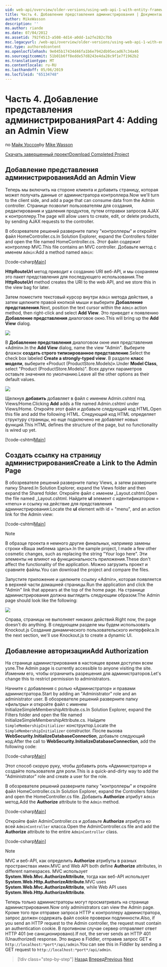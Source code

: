 ```yaml
---
uid: web-api/overview/older-versions/using-web-api-1-with-entity-framework-5/using-web-api-with-entity-framework-part-4
title: Часть 4. Добавление представления администрирования | Документация Майкрософт
author: MikeWasson
description: ''
ms.author: riande
ms.date: 07/04/2012
ms.assetid: 792f4513-a508-4d14-a0dd-1a2fe282c7bb
msc.legacyurl: /web-api/overview/older-versions/using-web-api-1-with-entity-framework-5/using-web-api-with-entity-framework-part-4
msc.type: authoredcontent
ms.openlocfilehash: 9e045b17434d46fa1b6e7942db95ecad67c34a46
ms.sourcegitcommit: 51b01b6ff8edde57d8243e4da28c9f1e7f1962b2
ms.translationtype: MT
ms.contentlocale: ru-RU
ms.lasthandoff: 05/06/2019
ms.locfileid: "65134748"
---
```

# <a name="part-4-adding-an-admin-view"></a><span data-ttu-id="a45d5-102">Часть 4. Добавление представления администрирования</span><span class="sxs-lookup"><span data-stu-id="a45d5-102">Part 4: Adding an Admin View</span></span>

<span data-ttu-id="a45d5-103">по [Майк Уоссон](https://github.com/MikeWasson)</span><span class="sxs-lookup"><span data-stu-id="a45d5-103">by [Mike Wasson](https://github.com/MikeWasson)</span></span>

[<span data-ttu-id="a45d5-104">Скачать завершенный проект</span><span class="sxs-lookup"><span data-stu-id="a45d5-104">Download Completed Project</span></span>](http://code.msdn.microsoft.com/ASP-NET-Web-API-with-afa30545)

## <a name="add-an-admin-view"></a><span data-ttu-id="a45d5-105">Добавление представления администрирования</span><span class="sxs-lookup"><span data-stu-id="a45d5-105">Add an Admin View</span></span>

<span data-ttu-id="a45d5-106">Теперь мы включить на стороне клиента и добавить страницу, которая может получать данные от администратора контроллера.</span><span class="sxs-lookup"><span data-stu-id="a45d5-106">Now we'll turn to the client side, and add a page that can consume data from the Admin controller.</span></span> <span data-ttu-id="a45d5-107">Странице позволит пользователям для создания, редактирования и удаления продуктов, путем отправки запросов AJAX к контроллеру.</span><span class="sxs-lookup"><span data-stu-id="a45d5-107">The page will allow users to create, edit, or delete products, by sending AJAX requests to the controller.</span></span>

<span data-ttu-id="a45d5-108">В обозревателе решений разверните папку "контроллеры" и откройте файл HomeController.cs.</span><span class="sxs-lookup"><span data-stu-id="a45d5-108">In Solution Explorer, expand the Controllers folder and open the file named HomeController.cs.</span></span> <span data-ttu-id="a45d5-109">Этот файл содержит контроллер MVC.</span><span class="sxs-lookup"><span data-stu-id="a45d5-109">This file contains an MVC controller.</span></span> <span data-ttu-id="a45d5-110">Добавьте метод с именем `Admin`:</span><span class="sxs-lookup"><span data-stu-id="a45d5-110">Add a method named `Admin`:</span></span>

[!code-csharp[Main](using-web-api-with-entity-framework-part-4/samples/sample1.cs)]

<span data-ttu-id="a45d5-111">**HttpRouteUrl** метод приводит к созданию URI веб-API, и мы сохраняем это пакет представления для последующего использования.</span><span class="sxs-lookup"><span data-stu-id="a45d5-111">The **HttpRouteUrl** method creates the URI to the web API, and we store this in the view bag for later.</span></span>

<span data-ttu-id="a45d5-112">Затем поместите текстовый курсор внутри `Admin` метода действия, а затем щелкните правой кнопкой мыши и выберите **Добавление представления**.</span><span class="sxs-lookup"><span data-stu-id="a45d5-112">Next, position the text cursor within the `Admin` action method, then right-click and select **Add View**.</span></span> <span data-ttu-id="a45d5-113">Это приведет к появлению **Добавление представления** диалоговое окно.</span><span class="sxs-lookup"><span data-stu-id="a45d5-113">This will bring up the **Add View** dialog.</span></span>

![](using-web-api-with-entity-framework-part-4/_static/image1.png)

<span data-ttu-id="a45d5-114">В **Добавление представления** диалоговом окне имя представления «Admin».</span><span class="sxs-lookup"><span data-stu-id="a45d5-114">In the **Add View** dialog, name the view "Admin".</span></span> <span data-ttu-id="a45d5-115">Выберите флажок **создать строго типизированное представление**.</span><span class="sxs-lookup"><span data-stu-id="a45d5-115">Select the check box labeled **Create a strongly-typed view**.</span></span> <span data-ttu-id="a45d5-116">В разделе **класс модели**, выберите «Product (ProductStore.Models)».</span><span class="sxs-lookup"><span data-stu-id="a45d5-116">Under **Model Class**, select "Product (ProductStore.Models)".</span></span> <span data-ttu-id="a45d5-117">Всех других параметров оставьте значения по умолчанию.</span><span class="sxs-lookup"><span data-stu-id="a45d5-117">Leave all the other options as their default values.</span></span>

![](using-web-api-with-entity-framework-part-4/_static/image2.png)

<span data-ttu-id="a45d5-118">Щелкнув **добавить** добавляет в файл с именем Admin.cshtml под Views/Home.</span><span class="sxs-lookup"><span data-stu-id="a45d5-118">Clicking **Add** adds a file named Admin.cshtml under Views/Home.</span></span> <span data-ttu-id="a45d5-119">Откройте этот файл и добавьте следующий код HTML.</span><span class="sxs-lookup"><span data-stu-id="a45d5-119">Open this file and add the following HTML.</span></span> <span data-ttu-id="a45d5-120">Следующий код HTML определяет структуру страницы, но еще подключено не добавляет новых функций.</span><span class="sxs-lookup"><span data-stu-id="a45d5-120">This HTML defines the structure of the page, but no functionality is wired up yet.</span></span>

[!code-cshtml[Main](using-web-api-with-entity-framework-part-4/samples/sample2.cshtml)]

## <a name="create-a-link-to-the-admin-page"></a><span data-ttu-id="a45d5-121">Создать ссылку на страницу администрирования</span><span class="sxs-lookup"><span data-stu-id="a45d5-121">Create a Link to the Admin Page</span></span>

<span data-ttu-id="a45d5-122">В обозревателе решений разверните папку Views, а затем разверните папку Shared.</span><span class="sxs-lookup"><span data-stu-id="a45d5-122">In Solution Explorer, expand the Views folder and then expand the Shared folder.</span></span> <span data-ttu-id="a45d5-123">Откройте файл с именем \_Layout.cshtml.</span><span class="sxs-lookup"><span data-stu-id="a45d5-123">Open the file named \_Layout.cshtml.</span></span> <span data-ttu-id="a45d5-124">Найдите **ul** элемент с идентификатором = «menu» и ссылку на действие для представления администрирования:</span><span class="sxs-lookup"><span data-stu-id="a45d5-124">Locate the **ul** element with id = "menu", and an action link for the Admin view:</span></span>

[!code-cshtml[Main](using-web-api-with-entity-framework-part-4/samples/sample3.cshtml)]

> [!NOTE]
> <span data-ttu-id="a45d5-125">В образце проекта я немного другие финальных, например замены строки «Ваша эмблема здесь».</span><span class="sxs-lookup"><span data-stu-id="a45d5-125">In the sample project, I made a few other cosmetic changes, such as replacing the string "Your logo here".</span></span> <span data-ttu-id="a45d5-126">Эти элементы не влияют на функциональность приложения.</span><span class="sxs-lookup"><span data-stu-id="a45d5-126">These don't affect the functionality of the application.</span></span> <span data-ttu-id="a45d5-127">Можно загрузить проект и сравните файлы.</span><span class="sxs-lookup"><span data-stu-id="a45d5-127">You can download the project and compare the files.</span></span>

<span data-ttu-id="a45d5-128">Запустите приложение и щелкните ссылку «Admin», которая появляется в верхней части домашней страницы.</span><span class="sxs-lookup"><span data-stu-id="a45d5-128">Run the application and click the "Admin" link that appears at the top of the home page.</span></span> <span data-ttu-id="a45d5-129">На странице администрирования должна выглядеть следующим образом:</span><span class="sxs-lookup"><span data-stu-id="a45d5-129">The Admin page should look like the following:</span></span>

![](using-web-api-with-entity-framework-part-4/_static/image3.png)

<span data-ttu-id="a45d5-130">Справа, страницы не выполняет никаких действий.</span><span class="sxs-lookup"><span data-stu-id="a45d5-130">Right now, the page doesn't do anything.</span></span> <span data-ttu-id="a45d5-131">В следующем разделе мы будем использовать Knockout.js Создание динамического пользовательского интерфейса.</span><span class="sxs-lookup"><span data-stu-id="a45d5-131">In the next section, we'll use Knockout.js to create a dynamic UI.</span></span>

## <a name="add-authorization"></a><span data-ttu-id="a45d5-132">Добавление авторизации</span><span class="sxs-lookup"><span data-stu-id="a45d5-132">Add Authorization</span></span>

<span data-ttu-id="a45d5-133">На странице администрирования в настоящее время доступен всем узле.</span><span class="sxs-lookup"><span data-stu-id="a45d5-133">The Admin page is currently accessible to anyone visiting the site.</span></span> <span data-ttu-id="a45d5-134">Изменим его, чтобы ограничить разрешения для администраторов.</span><span class="sxs-lookup"><span data-stu-id="a45d5-134">Let's change this to restrict permission to administrators.</span></span>

<span data-ttu-id="a45d5-135">Начните с добавления с ролью «Администратор» и правами администратора.</span><span class="sxs-lookup"><span data-stu-id="a45d5-135">Start by adding an "Administrator" role and an administrator user.</span></span> <span data-ttu-id="a45d5-136">В обозревателе решений разверните папку «фильтры» и откройте файл с именем InitializeSimpleMembershipAttribute.cs.</span><span class="sxs-lookup"><span data-stu-id="a45d5-136">In Solution Explorer, expand the Filters folder and open the file named InitializeSimpleMembershipAttribute.cs.</span></span> <span data-ttu-id="a45d5-137">Найдите `SimpleMembershipInitializer` конструктор.</span><span class="sxs-lookup"><span data-stu-id="a45d5-137">Locate the `SimpleMembershipInitializer` constructor.</span></span> <span data-ttu-id="a45d5-138">После вызова **WebSecurity.InitializeDatabaseConnection**, добавьте следующий код:</span><span class="sxs-lookup"><span data-stu-id="a45d5-138">After the call to **WebSecurity.InitializeDatabaseConnection**, add the following code:</span></span>

[!code-csharp[Main](using-web-api-with-entity-framework-part-4/samples/sample4.cs)]

<span data-ttu-id="a45d5-139">Этот способ скорую руку, чтобы добавить роль «Администратор» и создайте пользователя для роли.</span><span class="sxs-lookup"><span data-stu-id="a45d5-139">This is a quick-and-dirty way to add the "Administrator" role and create a user for the role.</span></span>

<span data-ttu-id="a45d5-140">В обозревателе решений разверните папку "контроллеры" и откройте файл HomeController.cs.</span><span class="sxs-lookup"><span data-stu-id="a45d5-140">In Solution Explorer, expand the Controllers folder and open the HomeController.cs file.</span></span> <span data-ttu-id="a45d5-141">Добавить **Authorize** атрибут `Admin` метод.</span><span class="sxs-lookup"><span data-stu-id="a45d5-141">Add the **Authorize** attribute to the `Admin` method.</span></span>

[!code-csharp[Main](using-web-api-with-entity-framework-part-4/samples/sample5.cs)]

<span data-ttu-id="a45d5-142">Откройте файл AdminController.cs и добавьте **Authorize** атрибута ко всей `AdminController` класса.</span><span class="sxs-lookup"><span data-stu-id="a45d5-142">Open the AdminController.cs file and add the **Authorize** attribute to the entire `AdminController` class.</span></span>

[!code-csharp[Main](using-web-api-with-entity-framework-part-4/samples/sample6.cs)]

> [!NOTE]
> <span data-ttu-id="a45d5-143">MVC и веб-API, как определить **Authorize** атрибуты в разных пространствах имен.</span><span class="sxs-lookup"><span data-stu-id="a45d5-143">MVC and Web API both define **Authorize** attributes, in different namespaces.</span></span> <span data-ttu-id="a45d5-144">MVC использует **System.Web.Mvc.AuthorizeAttribute**, тогда как веб-API использует **System.Web.Http.AuthorizeAttribute**.</span><span class="sxs-lookup"><span data-stu-id="a45d5-144">MVC uses **System.Web.Mvc.AuthorizeAttribute**, while Web API uses **System.Web.Http.AuthorizeAttribute**.</span></span>

<span data-ttu-id="a45d5-145">Теперь только администраторы могут просматривать на странице администрирования.</span><span class="sxs-lookup"><span data-stu-id="a45d5-145">Now only administrators can view the Admin page.</span></span> <span data-ttu-id="a45d5-146">Кроме того при отправке запроса HTTP к контроллеру администратора, запрос должен содержать файл cookie проверки подлинности.</span><span class="sxs-lookup"><span data-stu-id="a45d5-146">Also, if you send an HTTP request to the Admin controller, the request must contain an authentication cookie.</span></span> <span data-ttu-id="a45d5-147">В противном случае сервер отправляет ответ HTTP 401 (не санкционировано).</span><span class="sxs-lookup"><span data-stu-id="a45d5-147">If not, the server sends an HTTP 401 (Unauthorized) response.</span></span> <span data-ttu-id="a45d5-148">Это видно в Fiddler, отправив запрос GET к `http://localhost:*port*/api/admin`.</span><span class="sxs-lookup"><span data-stu-id="a45d5-148">You can see this in Fiddler by sending a GET request to `http://localhost:*port*/api/admin`.</span></span>

> [!div class="step-by-step"]
> <span data-ttu-id="a45d5-149">[Назад](using-web-api-with-entity-framework-part-3.md)
> [Вперед](using-web-api-with-entity-framework-part-5.md)</span><span class="sxs-lookup"><span data-stu-id="a45d5-149">[Previous](using-web-api-with-entity-framework-part-3.md)
[Next](using-web-api-with-entity-framework-part-5.md)</span></span>
